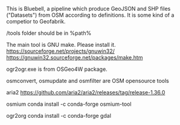 This is Bluebell, a pipeline which produce GeoJSON and SHP files ("Datasets") from OSM according to definitions. It is some kind of a competior to Geofabrik. 


/tools folder should be in %path%

The main tool is GNU make. Please install it. 
https://sourceforge.net/projects/gnuwin32/
https://gnuwin32.sourceforge.net/packages/make.htm


ogr2ogr.exe is from OSGeo4W package.

osmconvert, osmupdate and osmfilter are OSM opensource tools


aria2
https://github.com/aria2/aria2/releases/tag/release-1.36.0

osmium
conda install -c conda-forge osmium-tool

ogr2org
conda install -c conda-forge gdal





